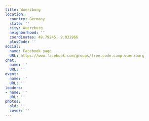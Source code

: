 ```yaml
---
title: Wuerzburg
location:
  country: Germany
  state: ''
  city: Wuerzburg
  neighborhood: ''
  coordinates: 49.79245, 9.932966
  plusCode: ''
social:
  name: Facebook page
  URL: https://www.facebook.com/groups/free.code.camp.wuerzburg
chat:
  name: ''
  URL: ''
event:
  name: ''
  URL: ''
leaders:
- name: ''
  URL: ''
photos:
  old: ''
  cover: ''
---
```

